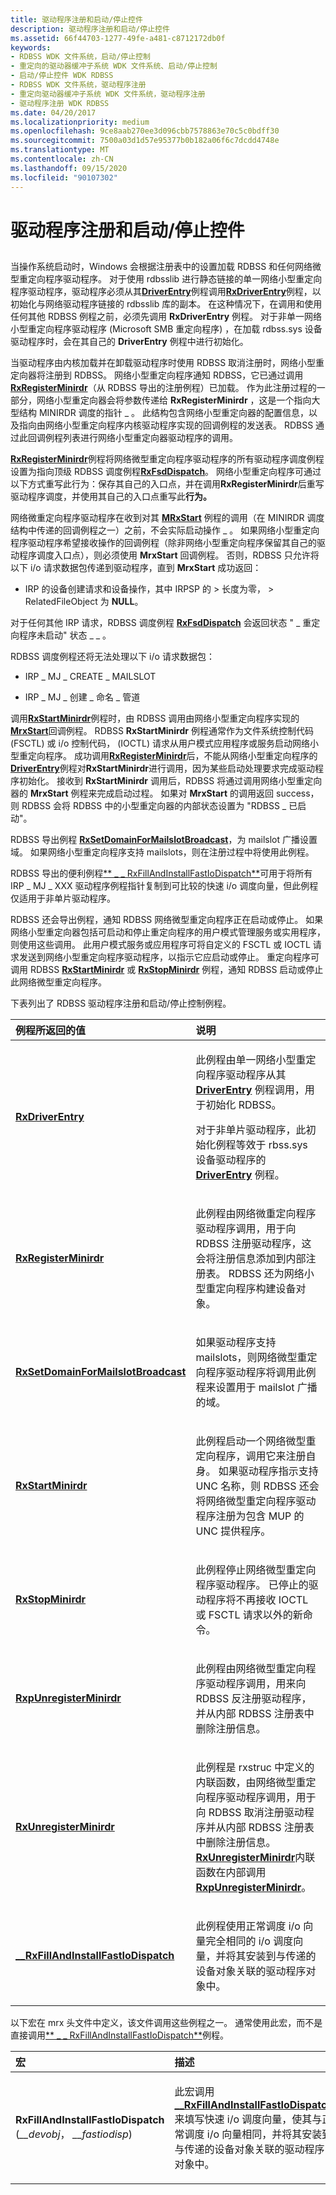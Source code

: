 ```yaml
---
title: 驱动程序注册和启动/停止控件
description: 驱动程序注册和启动/停止控件
ms.assetid: 66f44703-1277-49fe-a481-c8712172db0f
keywords:
- RDBSS WDK 文件系统，启动/停止控制
- 重定向的驱动器缓冲子系统 WDK 文件系统、启动/停止控制
- 启动/停止控件 WDK RDBSS
- RDBSS WDK 文件系统，驱动程序注册
- 重定向驱动器缓冲子系统 WDK 文件系统，驱动程序注册
- 驱动程序注册 WDK RDBSS
ms.date: 04/20/2017
ms.localizationpriority: medium
ms.openlocfilehash: 9ce8aab270ee3d096cbb7578863e70c5c0bdff30
ms.sourcegitcommit: 7500a03d1d57e95377b0b182a06f6c7dcdd4748e
ms.translationtype: MT
ms.contentlocale: zh-CN
ms.lasthandoff: 09/15/2020
ms.locfileid: "90107302"
---
```

# <a name="driver-registration-and-startstop-control"></a>驱动程序注册和启动/停止控件


## <span id="ddk_driver_registration_and_start_stop_control_if"></span><span id="DDK_DRIVER_REGISTRATION_AND_START_STOP_CONTROL_IF"></span>


当操作系统启动时，Windows 会根据注册表中的设置加载 RDBSS 和任何网络微型重定向程序驱动程序。 对于使用 rdbsslib 进行静态链接的单一网络小型重定向程序驱动程序，驱动程序必须从其[**DriverEntry**](/windows-hardware/drivers/ddi/wdm/nc-wdm-driver_initialize)例程调用[**RxDriverEntry**](/windows-hardware/drivers/ddi/rxprocs/nf-rxprocs-rxdriverentry)例程，以初始化与网络驱动程序链接的 rdbsslib 库的副本。 在这种情况下，在调用和使用任何其他 RDBSS 例程之前，必须先调用 **RxDriverEntry** 例程。 对于非单一网络小型重定向程序驱动程序 (Microsoft SMB 重定向程序) ，在加载 rdbss.sys 设备驱动程序时，会在其自己的 **DriverEntry** 例程中进行初始化。

当驱动程序由内核加载并在卸载驱动程序时使用 RDBSS 取消注册时，网络小型重定向器将注册到 RDBSS。 网络小型重定向程序通知 RDBSS，它已通过调用 [**RxRegisterMinirdr**](/windows-hardware/drivers/ddi/mrx/nf-mrx-rxregisterminirdr)（从 RDBSS 导出的注册例程）已加载。 作为此注册过程的一部分，网络小型重定向器会将参数传递给 **RxRegisterMinirdr** ，这是一个指向大型结构 MINIRDR 调度的指针 \_ 。 此结构包含网络小型重定向器的配置信息，以及指向由网络小型重定向程序内核驱动程序实现的回调例程的发送表。 RDBSS 通过此回调例程列表进行网络小型重定向器驱动程序的调用。

[**RxRegisterMinirdr**](/windows-hardware/drivers/ddi/mrx/nf-mrx-rxregisterminirdr)例程将网络微型重定向程序驱动程序的所有驱动程序调度例程设置为指向顶级 RDBSS 调度例程[**RxFsdDispatch**](/windows-hardware/drivers/ddi/mrx/nf-mrx-rxfsddispatch)。 网络小型重定向程序可通过以下方式重写此行为：保存其自己的入口点，并在调用**RxRegisterMinirdr**后重写驱动程序调度，并使用其自己的入口点重写此**行为。**

网络微重定向程序驱动程序在收到对其 [**MRxStart**](/windows-hardware/drivers/ddi/mrx/nc-mrx-pmrx_calldown_ctx) 例程的调用（在 MINIRDR 调度结构中传递的回调例程之一）之前，不会实际启动操作 \_ 。 如果网络小型重定向程序驱动程序希望接收操作的回调例程（除非网络小型重定向程序保留其自己的驱动程序调度入口点），则必须使用 **MrxStart** 回调例程。 否则，RDBSS 只允许将以下 i/o 请求数据包传递到驱动程序，直到 **MrxStart** 成功返回：

-   IRP 的设备创建请求和设备操作，其中 IRPSP 的 &gt; 长度为零， &gt; RelatedFileObject 为 **NULL**。

对于任何其他 IRP 请求，RDBSS 调度例程 [**RxFsdDispatch**](/windows-hardware/drivers/ddi/mrx/nf-mrx-rxfsddispatch) 会返回状态 " \_ 重定向程序未启动" 状态 \_ \_ 。

RDBSS 调度例程还将无法处理以下 i/o 请求数据包：

-   IRP \_ MJ \_ CREATE \_ MAILSLOT

-   IRP \_ MJ \_ 创建 \_ 命名 \_ 管道

调用[**RxStartMinirdr**](/windows-hardware/drivers/ddi/mrx/nf-mrx-rxstartminirdr)例程时，由 RDBSS 调用由网络小型重定向程序实现的[**MrxStart**](/windows-hardware/drivers/ddi/mrx/nc-mrx-pmrx_calldown_ctx)回调例程。 RDBSS **RxStartMinirdr** 例程通常作为文件系统控制代码 (FSCTL) 或 i/o 控制代码， (IOCTL) 请求从用户模式应用程序或服务启动网络小型重定向程序。 成功调用[**RxRegisterMinirdr**](/windows-hardware/drivers/ddi/mrx/nf-mrx-rxregisterminirdr)后，不能从网络小型重定向程序的[**DriverEntry**](/windows-hardware/drivers/ddi/wdm/nc-wdm-driver_initialize)例程对**RxStartMinirdr**进行调用，因为某些启动处理要求完成驱动程序初始化。 接收到 **RxStartMinirdr** 调用后，RDBSS 将通过调用网络小型重定向器的 **MrxStart** 例程来完成启动过程。 如果对 **MrxStart** 的调用返回 success，则 RDBSS 会将 RDBSS 中的小型重定向器的内部状态设置为 "RDBSS \_ 已启动"。

RDBSS 导出例程 [**RxSetDomainForMailslotBroadcast**](/windows-hardware/drivers/ddi/mrx/nf-mrx-rxsetdomainformailslotbroadcast)，为 mailslot 广播设置域。 如果网络小型重定向程序支持 mailslots，则在注册过程中将使用此例程。

RDBSS 导出的便利例程[** \_ \_ RxFillAndInstallFastIoDispatch**](/windows-hardware/drivers/ddi/mrx/nf-mrx-__rxfillandinstallfastiodispatch)可用于将所有 IRP \_ MJ \_ XXX 驱动程序例程指针复制到可比较的快速 i/o 调度向量，但此例程仅适用于非单片驱动程序。

RDBSS 还会导出例程，通知 RDBSS 网络微型重定向程序正在启动或停止。 如果网络小型重定向器包括可启动和停止重定向程序的用户模式管理服务或实用程序，则使用这些调用。 此用户模式服务或应用程序可将自定义的 FSCTL 或 IOCTL 请求发送到网络小型重定向程序驱动程序，以指示它应启动或停止。 重定向程序可调用 RDBSS [**RxStartMinirdr**](/windows-hardware/drivers/ddi/mrx/nf-mrx-rxstartminirdr) 或 [**RxStopMinirdr**](/windows-hardware/drivers/ddi/mrx/nf-mrx-rxstopminirdr) 例程，通知 RDBSS 启动或停止此网络微型重定向程序。

下表列出了 RDBSS 驱动程序注册和启动/停止控制例程。

<table>
<colgroup>
<col width="50%" />
<col width="50%" />
</colgroup>
<thead>
<tr class="header">
<th align="left">例程所返回的值</th>
<th align="left">说明</th>
</tr>
</thead>
<tbody>
<tr class="odd">
<td align="left"><p><a href="/windows-hardware/drivers/ddi/rxprocs/nf-rxprocs-rxdriverentry" data-raw-source="[&lt;strong&gt;RxDriverEntry&lt;/strong&gt;](/windows-hardware/drivers/ddi/rxprocs/nf-rxprocs-rxdriverentry)"><strong>RxDriverEntry</strong></a></p></td>
<td align="left"><p>此例程由单一网络小型重定向程序驱动程序从其 <a href="/windows-hardware/drivers/ddi/wdm/nc-wdm-driver_initialize" data-raw-source="[&lt;strong&gt;DriverEntry&lt;/strong&gt;](/windows-hardware/drivers/ddi/wdm/nc-wdm-driver_initialize)"><strong>DriverEntry</strong></a> 例程调用，用于初始化 RDBSS。</p>
<p>对于非单片驱动程序，此初始化例程等效于 rbss.sys 设备驱动程序的 <a href="/windows-hardware/drivers/ddi/wdm/nc-wdm-driver_initialize" data-raw-source="[&lt;strong&gt;DriverEntry&lt;/strong&gt;](/windows-hardware/drivers/ddi/wdm/nc-wdm-driver_initialize)"><strong>DriverEntry</strong></a> 例程。</p></td>
</tr>
<tr class="even">
<td align="left"><p><a href="/windows-hardware/drivers/ddi/mrx/nf-mrx-rxregisterminirdr" data-raw-source="[&lt;strong&gt;RxRegisterMinirdr&lt;/strong&gt;](/windows-hardware/drivers/ddi/mrx/nf-mrx-rxregisterminirdr)"><strong>RxRegisterMinirdr</strong></a></p></td>
<td align="left"><p>此例程由网络微重定向程序驱动程序调用，用于向 RDBSS 注册驱动程序，这会将注册信息添加到内部注册表。 RDBSS 还为网络小型重定向程序构建设备对象。</p></td>
</tr>
<tr class="odd">
<td align="left"><p><a href="/windows-hardware/drivers/ddi/mrx/nf-mrx-rxsetdomainformailslotbroadcast" data-raw-source="[&lt;strong&gt;RxSetDomainForMailslotBroadcast&lt;/strong&gt;](/windows-hardware/drivers/ddi/mrx/nf-mrx-rxsetdomainformailslotbroadcast)"><strong>RxSetDomainForMailslotBroadcast</strong></a></p></td>
<td align="left"><p>如果驱动程序支持 mailslots，则网络微型重定向程序驱动程序将调用此例程来设置用于 mailslot 广播的域。</p></td>
</tr>
<tr class="even">
<td align="left"><p><a href="/windows-hardware/drivers/ddi/mrx/nf-mrx-rxstartminirdr" data-raw-source="[&lt;strong&gt;RxStartMinirdr&lt;/strong&gt;](/windows-hardware/drivers/ddi/mrx/nf-mrx-rxstartminirdr)"><strong>RxStartMinirdr</strong></a></p></td>
<td align="left"><p>此例程启动一个网络微型重定向程序，调用它来注册自身。 如果驱动程序指示支持 UNC 名称，则 RDBSS 还会将网络微型重定向程序驱动程序注册为包含 MUP 的 UNC 提供程序。</p></td>
</tr>
<tr class="odd">
<td align="left"><p><a href="/windows-hardware/drivers/ddi/mrx/nf-mrx-rxstopminirdr" data-raw-source="[&lt;strong&gt;RxStopMinirdr&lt;/strong&gt;](/windows-hardware/drivers/ddi/mrx/nf-mrx-rxstopminirdr)"><strong>RxStopMinirdr</strong></a></p></td>
<td align="left"><p>此例程停止网络微型重定向程序驱动程序。 已停止的驱动程序将不再接收 IOCTL 或 FSCTL 请求以外的新命令。</p></td>
</tr>
<tr class="even">
<td align="left"><p><a href="/windows-hardware/drivers/ddi/mrx/nf-mrx-rxpunregisterminirdr" data-raw-source="[&lt;strong&gt;RxpUnregisterMinirdr&lt;/strong&gt;](/windows-hardware/drivers/ddi/mrx/nf-mrx-rxpunregisterminirdr)"><strong>RxpUnregisterMinirdr</strong></a></p></td>
<td align="left"><p>此例程由网络微型重定向程序驱动程序调用，用来向 RDBSS 反注册驱动程序，并从内部 RDBSS 注册表中删除注册信息。</p></td>
</tr>
<tr class="odd">
<td align="left"><p><a href="/windows-hardware/drivers/ddi/rxstruc/nf-rxstruc-rxunregisterminirdr" data-raw-source="[&lt;strong&gt;RxUnregisterMinirdr&lt;/strong&gt;](/windows-hardware/drivers/ddi/rxstruc/nf-rxstruc-rxunregisterminirdr)"><strong>RxUnregisterMinirdr</strong></a></p></td>
<td align="left"><p>此例程是 rxstruc 中定义的内联函数，由网络微型重定向程序驱动程序调用，用于向 RDBSS 取消注册驱动程序并从内部 RDBSS 注册表中删除注册信息。 <a href="/windows-hardware/drivers/ddi/rxstruc/nf-rxstruc-rxunregisterminirdr" data-raw-source="[&lt;strong&gt;RxUnregisterMinirdr&lt;/strong&gt;](/windows-hardware/drivers/ddi/rxstruc/nf-rxstruc-rxunregisterminirdr)"><strong>RxUnregisterMinirdr</strong></a>内联函数在内部调用<a href="/windows-hardware/drivers/ddi/mrx/nf-mrx-rxpunregisterminirdr" data-raw-source="[&lt;strong&gt;RxpUnregisterMinirdr&lt;/strong&gt;](/windows-hardware/drivers/ddi/mrx/nf-mrx-rxpunregisterminirdr)"><strong>RxpUnregisterMinirdr</strong></a>。</p></td>
</tr>
<tr class="even">
<td align="left"><p><a href="/windows-hardware/drivers/ddi/mrx/nf-mrx-__rxfillandinstallfastiodispatch" data-raw-source="[&lt;strong&gt;__RxFillAndInstallFastIoDispatch&lt;/strong&gt;](/windows-hardware/drivers/ddi/mrx/nf-mrx-__rxfillandinstallfastiodispatch)"><strong>__RxFillAndInstallFastIoDispatch</strong></a></p></td>
<td align="left"><p>此例程使用正常调度 i/o 向量完全相同的 i/o 调度向量，并将其安装到与传递的设备对象关联的驱动程序对象中。</p></td>
</tr>
</tbody>
</table>

 

以下宏在 mrx 头文件中定义，该文件调用这些例程之一。 通常使用此宏，而不是直接调用[** \_ \_ RxFillAndInstallFastIoDispatch**](/windows-hardware/drivers/ddi/mrx/nf-mrx-__rxfillandinstallfastiodispatch)例程。

<table>
<colgroup>
<col width="50%" />
<col width="50%" />
</colgroup>
<thead>
<tr class="header">
<th align="left">宏</th>
<th align="left">描述</th>
</tr>
</thead>
<tbody>
<tr class="odd">
<td align="left"><p><strong>RxFillAndInstallFastIoDispatch</strong> (<em>__devobj</em>， <em>__fastiodisp</em>) </p></td>
<td align="left"><p>此宏调用 <a href="/windows-hardware/drivers/ddi/mrx/nf-mrx-__rxfillandinstallfastiodispatch" data-raw-source="[&lt;strong&gt;__RxFillAndInstallFastIoDispatch&lt;/strong&gt;](/windows-hardware/drivers/ddi/mrx/nf-mrx-__rxfillandinstallfastiodispatch)"><strong>__RxFillAndInstallFastIoDispatch</strong></a>来填写快速 i/o 调度向量，使其与正常调度 i/o 向量相同，并将其安装到与传递的设备对象关联的驱动程序对象中。</p></td>
</tr>
</tbody>
</table>

 

